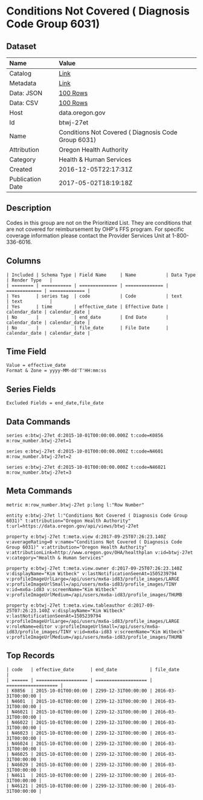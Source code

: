 # Conditions Not Covered ( Diagnosis Code Group 6031)

## Dataset

| Name | Value |
| :--- | :---- |
| Catalog | [Link](https://catalog.data.gov/dataset/conditions-not-covered-diagnosis-code-group-6031) |
| Metadata | [Link](https://data.oregon.gov/api/views/btwj-27et) |
| Data: JSON | [100 Rows](https://data.oregon.gov/api/views/btwj-27et/rows.json?max_rows=100) |
| Data: CSV | [100 Rows](https://data.oregon.gov/api/views/btwj-27et/rows.csv?max_rows=100) |
| Host | data.oregon.gov |
| Id | btwj-27et |
| Name | Conditions Not Covered ( Diagnosis Code Group 6031) |
| Attribution | Oregon Health Authority |
| Category | Health & Human Services |
| Created | 2016-12-05T22:17:31Z |
| Publication Date | 2017-05-02T18:19:18Z |

## Description

Codes in this group are not on the Prioritized List.  They are conditions that are not covered for reimbursement by OHP's FFS program. For specific coverage information please contact the Provider Services Unit at  1-800-336-6016.

## Columns

```ls
| Included | Schema Type | Field Name     | Name           | Data Type     | Render Type   |
| ======== | =========== | ============== | ============== | ============= | ============= |
| Yes      | series tag  | code           | Code           | text          | text          |
| Yes      | time        | effective_date | Effective Date | calendar_date | calendar_date |
| No       |             | end_date       | End Date       | calendar_date | calendar_date |
| No       |             | file_date      | File Date      | calendar_date | calendar_date |
```

## Time Field

```ls
Value = effective_date
Format & Zone = yyyy-MM-dd'T'HH:mm:ss
```

## Series Fields

```ls
Excluded Fields = end_date,file_date
```

## Data Commands

```ls
series e:btwj-27et d:2015-10-01T00:00:00.000Z t:code=K0856 m:row_number.btwj-27et=1

series e:btwj-27et d:2015-10-01T00:00:00.000Z t:code=N4601 m:row_number.btwj-27et=2

series e:btwj-27et d:2015-10-01T00:00:00.000Z t:code=N46021 m:row_number.btwj-27et=3
```

## Meta Commands

```ls
metric m:row_number.btwj-27et p:long l:"Row Number"

entity e:btwj-27et l:"Conditions Not Covered ( Diagnosis Code Group 6031)" t:attribution="Oregon Health Authority" t:url=https://data.oregon.gov/api/views/btwj-27et

property e:btwj-27et t:meta.view d:2017-09-25T07:26:23.140Z v:averageRating=0 v:name="Conditions Not Covered ( Diagnosis Code Group 6031)" v:attribution="Oregon Health Authority" v:attributionLink=http://www.oregon.gov/OHA/healthplan v:id=btwj-27et v:category="Health & Human Services"

property e:btwj-27et t:meta.view.owner d:2017-09-25T07:26:23.140Z v:displayName="Kim Witbeck" v:lastNotificationSeenAt=1505239794 v:profileImageUrlLarge=/api/users/mx6a-id83/profile_images/LARGE v:profileImageUrlSmall=/api/users/mx6a-id83/profile_images/TINY v:id=mx6a-id83 v:screenName="Kim Witbeck" v:profileImageUrlMedium=/api/users/mx6a-id83/profile_images/THUMB

property e:btwj-27et t:meta.view.tableauthor d:2017-09-25T07:26:23.140Z v:displayName="Kim Witbeck" v:lastNotificationSeenAt=1505239794 v:profileImageUrlLarge=/api/users/mx6a-id83/profile_images/LARGE v:roleName=editor v:profileImageUrlSmall=/api/users/mx6a-id83/profile_images/TINY v:id=mx6a-id83 v:screenName="Kim Witbeck" v:profileImageUrlMedium=/api/users/mx6a-id83/profile_images/THUMB
```

## Top Records

```ls
| code   | effective_date      | end_date            | file_date           | 
| ====== | =================== | =================== | =================== | 
| K0856  | 2015-10-01T00:00:00 | 2299-12-31T00:00:00 | 2016-03-31T00:00:00 | 
| N4601  | 2015-10-01T00:00:00 | 2299-12-31T00:00:00 | 2016-03-31T00:00:00 | 
| N46021 | 2015-10-01T00:00:00 | 2299-12-31T00:00:00 | 2016-03-31T00:00:00 | 
| N46022 | 2015-10-01T00:00:00 | 2299-12-31T00:00:00 | 2016-03-31T00:00:00 | 
| N46023 | 2015-10-01T00:00:00 | 2299-12-31T00:00:00 | 2016-03-31T00:00:00 | 
| N46024 | 2015-10-01T00:00:00 | 2299-12-31T00:00:00 | 2016-03-31T00:00:00 | 
| N46025 | 2015-10-01T00:00:00 | 2299-12-31T00:00:00 | 2016-03-31T00:00:00 | 
| N46029 | 2015-10-01T00:00:00 | 2299-12-31T00:00:00 | 2016-03-31T00:00:00 | 
| N4611  | 2015-10-01T00:00:00 | 2299-12-31T00:00:00 | 2016-03-31T00:00:00 | 
| N46121 | 2015-10-01T00:00:00 | 2299-12-31T00:00:00 | 2016-03-31T00:00:00 | 
```